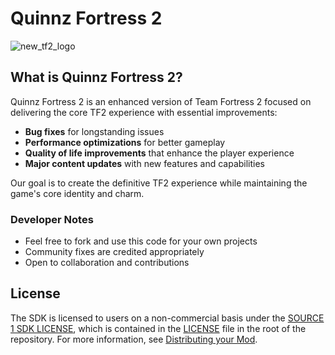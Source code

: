 # Quinnz Fortress 2

![new_tf2_logo](https://github.com/user-attachments/assets/7e53da2e-abd5-4d16-bbb3-7e37997372a5)

## What is Quinnz Fortress 2?

Quinnz Fortress 2 is an enhanced version of Team Fortress 2 focused on delivering the core TF2 experience with essential improvements:

- **Bug fixes** for longstanding issues
- **Performance optimizations** for better gameplay
- **Quality of life improvements** that enhance the player experience
- **Major content updates** with new features and capabilities

Our goal is to create the definitive TF2 experience while maintaining the game's core identity and charm.

### Developer Notes
- Feel free to fork and use this code for your own projects
- Community fixes are credited appropriately
- Open to collaboration and contributions

## License
The SDK is licensed to users on a non-commercial basis under the [SOURCE 1 SDK LICENSE](LICENSE), which is contained in the [LICENSE](LICENSE) file in the root of the repository.
For more information, see [Distributing your Mod](#markdown-header-distributing-your-mod).

